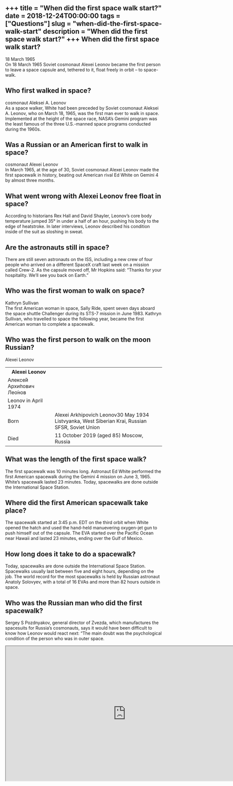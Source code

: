 +++
title = "When did the first space walk start?"
date = 2018-12-24T00:00:00
tags = ["Questions"]
slug = "when-did-the-first-space-walk-start"
description = "When did the first space walk start?"
+++
When did the first space walk start?
------------------------------------

18 March 1965  
On 18 March 1965 Soviet cosmonaut Alexei Leonov became the first person to leave a space capsule and, tethered to it, float freely in orbit – to space-walk.

Who first walked in space?
--------------------------

cosmonaut Aleksei A. Leonov  
As a space walker, White had been preceded by Soviet cosmonaut Aleksei A. Leonov, who on March 18, 1965, was the first man ever to walk in space. Implemented at the height of the space race, NASA’s Gemini program was the least famous of the three U.S.-manned space programs conducted during the 1960s.

Was a Russian or an American first to walk in space?
----------------------------------------------------

cosmonaut Alexei Leonov  
In March 1965, at the age of 30, Soviet cosmonaut Alexei Leonov made the first spacewalk in history, beating out American rival Ed White on Gemini 4 by almost three months.

What went wrong with Alexei Leonov free float in space?
-------------------------------------------------------

According to historians Rex Hall and David Shayler, Leonov’s core body temperature jumped 35° in under a half of an hour, pushing his body to the edge of heatstroke. In later interviews, Leonov described his condition inside of the suit as sloshing in sweat.

Are the astronauts still in space?
----------------------------------

There are still seven astronauts on the ISS, including a new crew of four people who arrived on a different SpaceX craft last week on a mission called Crew-2. As the capsule moved off, Mr Hopkins said: “Thanks for your hospitality. We’ll see you back on Earth.”

Who was the first woman to walk on space?
-----------------------------------------

Kathryn Sullivan  
The first American woman in space, Sally Ride, spent seven days aboard the space shuttle Challenger during its STS-7 mission in June 1983. Kathryn Sullivan, who travelled to space the following year, became the first American woman to complete a spacewalk.

Who was the first person to walk on the moon Russian?
-----------------------------------------------------

Alexei Leonov

<table><tr><th>Alexei Leonov</th></tr><tr><td>Алексе́й Архи́пович Лео́нов</td></tr><tr><td>Leonov in April 1974</td></tr><tr><td>Born</td><td>Alexei Arkhipovich Leonov30 May 1934 Listvyanka, West Siberian Krai, Russian SFSR, Soviet Union</td></tr><tr><td>Died</td><td>11 October 2019 (aged 85) Moscow, Russia</td></tr></table>

What was the length of the first space walk?
--------------------------------------------

The first spacewalk was 10 minutes long. Astronaut Ed White performed the first American spacewalk during the Gemini 4 mission on June 3, 1965. White’s spacewalk lasted 23 minutes. Today, spacewalks are done outside the International Space Station.

Where did the first American spacewalk take place?
--------------------------------------------------

The spacewalk started at 3:45 p.m. EDT on the third orbit when White opened the hatch and used the hand-held manuevering oxygen-jet gun to push himself out of the capsule. The EVA started over the Pacific Ocean near Hawaii and lasted 23 minutes, ending over the Gulf of Mexico.

How long does it take to do a spacewalk?
----------------------------------------

Today, spacewalks are done outside the International Space Station. Spacewalks usually last between five and eight hours, depending on the job. The world record for the most spacewalks is held by Russian astronaut Anatoly Solovyev, with a total of 16 EVAs and more than 82 hours outside in space.

Who was the Russian man who did the first spacewalk?
----------------------------------------------------

Sergey S Pozdnyakov, general director of Zvezda, which manufactures the spacesuits for Russia’s cosmonauts, says it would have been difficult to know how Leonov would react next: “The main doubt was the psychological condition of the person who was in outer space.

<iframe allow="accelerometer; autoplay; clipboard-write; encrypted-media; gyroscope; picture-in-picture" allowfullscreen="" class="__youtube_prefs__  epyt-is-override  no-lazyload" data-no-lazy="1" data-origheight="433" data-origwidth="770" data-skipgform_ajax_framebjll="" height="433" id="_ytid_62421" loading="lazy" src="https://www.youtube.com/embed/hzXRlCKD4Ok?enablejsapi=1&autoplay=0&cc_load_policy=0&cc_lang_pref=&iv_load_policy=1&loop=0&modestbranding=0&rel=1&fs=1&playsinline=0&autohide=2&theme=dark&color=red&controls=1&" title="YouTube player" width="770"></iframe>